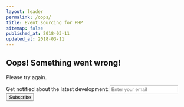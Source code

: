 ```yaml
---
layout: leader
permalink: /oops/
title: Event sourcing for PHP
sitemap: false
published_at: 2018-03-11
updated_at: 2018-03-11
---
```


## Oops! Something went wrong!

Please try again.

<form method="post" action="http://widgets.eventsauce.io/signup/">
    <label>Get notified about the latest development:</label>
    <input type="email" name="email" placeholder="Enter your email" /><button type="submit">Subscribe</button>
</form>
